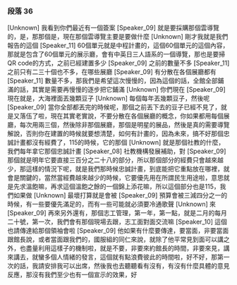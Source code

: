 ### 段落 36

[Unknown] 我看到你們最近有一個簽案
[Speaker_09] 就是要採購那個雲導覽的，是，那那個是，現在那個雲導覽主要是要做什麼
[Unknown] 剛才我就是我們報告的這個
[Speaker_11] 60個單元就是中程計畫的，這個60個單元的這個內容，那就是包含了60個單元的展示廳，會有中英日三人語系的一個導覽，那也是要掃QR code的方式，之前已經建置多少
[Speaker_09] 之前的數量不多
[Speaker_11] 之前只有二三十個也不多，在哪些展廳
[Speaker_09] 有分散在各個展廳都有
[Speaker_11] 數量不多，那我們是希望這次慢慢的，因為這個的話，全館全部鋪滿的話，其實是需要再慢慢的逐步把它鋪滿
[Unknown] 你們現在
[Speaker_09] 現在就是，大海裡面丟幾顆豆子
[Unknown] 每個每年丟幾顆豆子，然後呢
[Speaker_09] 當你全部都丟完的時候呢，那個之前丟下去的豆子已經不見了，就是又落伍了啦，現在其實老實說，不要分散在各個展廳的概念，你如果都用每個展廳，每次用兩三個，然後除非那個展廳，那個是明星的展品，然後是真的需要導覽解說，否則你在建置的時候就要想清楚，如何有計畫的，因為未來，搞不好那個忠誠計畫都沒有經費了，115的時候，它的那個
[Unknown] 就是那個社教的什麼，我們每年拿它那個忠誠計畫
[Speaker_08] 社教機構發展補助，對
[Speaker_09] 那個就是明年它要直接三百分之二十八的部分，所以那個部分的經費只會越來越少，那這樣的情況下呢，就是我們那時候忠誠計畫，到底能把它重點放在哪裡，就會是關鍵的，當然當經費越來越少的時候，它要優先用在所謂民生用途啦，意思就是先求溫飽嘛，再求這個溫飽之餘的一個錦上添花嘛，所以這個部分也是115，我們如果做
[Unknown] 最壞打算就是會被
[Speaker_09] 預算會被三減四分之一的時候，有一些要優先滿足的，而有一些可能就必須要冷通歌聲
[Unknown] 來
[Speaker_09] 再來另外還有，那個志工管理，第一年，第一點，就是二月的每月二十號，第一次，我們會有那個現場去跟，志工面對面交流嘛
[Speaker_10] 這個也請傳達給那個領袖會啦
[Speaker_09] 他如果有什麼要傳達，要當面，非要當面跟館長說，或者當面跟我們的，國服組的同仁來說，就除了他平常見到面可以講之外，也盡量利用這樣子的機制啦，就是不要，非要來約館長的時間，非要來見，講來講去，就蠻多個人情緒的發言，這個就有點浪費彼此的時間啦，好不好，那第一次的話，我請安排我可以出席，然後我也去聽聽看有沒有，有沒有什麼具體的意見反應，那沒有我們至少也有一個宣示的效果，好